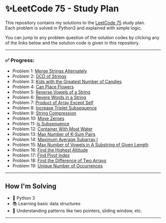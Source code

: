 # ✨LeetCode 75 - Study Plan

This repository contains my solutions to the [LeetCode 75](https://leetcode.com/study-plan/leetcode-75/) study plan.  
Each problem is solved in Python3 and explained with simple logic.

You can jump to any problem question of the solution codes by clicking any of the links below and the solution code is given in this repository.

---

### ✅ Progress:
- Problem 1: [Merge Strings Alternately](https://leetcode.com/problems/merge-strings-alternately/)
- Problem 2: [GCD of Strings](https://leetcode.com/problems/greatest-common-divisor-of-strings/)
- Problem 3: [Kids with the Greatest Number of Candies](https://leetcode.com/problems/kids-with-the-greatest-number-of-candies/)
- Problem 4: [Can Place Flowers](https://leetcode.com/problems/can-place-flowers/)
- Problem 5: [Reverse Vowels of a String](https://leetcode.com/problems/reverse-vowels-of-a-string/)
- Problem 6: [Revere Words in a String](https://leetcode.com/problems/reverse-words-in-a-string/)
- Problem 7: [Product of Array Except Self](https://leetcode.com/problems/product-of-array-except-self/)
- Problem 8: [Increase Triplet Subsequence](https://leetcode.com/problems/increasing-triplet-subsequence/)
- Problem 9: [String Compression](https://leetcode.com/problems/string-compression/)
- Problem 10: [Move Zeroes](https://leetcode.com/problems/move-zeroes/)
- Problem 11: [Is Subsequence](https://leetcode.com/problems/is-subsequence/)
- Problem 12: [Container With Most Water](https://leetcode.com/problems/container-with-most-water/)
- Problem 13: [Max Number of K-Sum Pairs](https://leetcode.com/problems/max-number-of-k-sum-pairs/)
- Problem 14: [Maximum Average Subarray I](https://leetcode.com/problems/maximum-average-subarray-i/)
- Problem 15: [Max Number of Vowels in A Substring of Given Length](https://leetcode.com/problems/maximum-number-of-vowels-in-a-substring-of-given-length/)
- Problem 16: [Find the Highest Altitude](https://leetcode.com/problems/find-the-highest-altitude/description/)
- Problem 17: [Find Pivot Index](https://leetcode.com/problems/find-pivot-index/)
- Problem 18: [Find the Difference of Two Arrays](https://leetcode.com/problems/find-the-difference-of-two-arrays/)
- Problem 19: [Unique Number of Occurrences](https://leetcode.com/problems/unique-number-of-occurrences/)
---

## How I'm Solving
- 🔰 Python 3
- 📚 Learning basic data structures
- 🧠 Understanding patterns like two pointers, sliding window, etc.
---